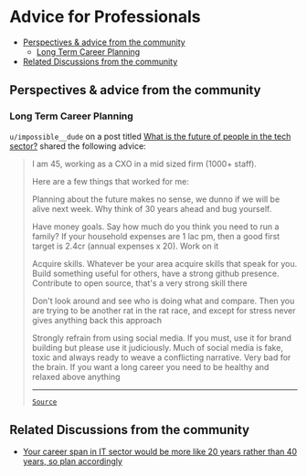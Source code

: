 <!-- omit from toc -->

# Advice for Professionals

- [Perspectives \& advice from the community](#perspectives--advice-from-the-community)
  - [Long Term Career Planning](#long-term-career-planning)
- [Related Discussions from the community](#related-discussions-from-the-community)

## Perspectives & advice from the community

### Long Term Career Planning

`u/impossible__dude` on a post titled
[What is the future of people in the tech sector?](https://www.reddit.com/r/developersIndia/comments/18ma6fw/what_is_the_future_of_people_in_the_tech_sector/)
shared the following advice:

<blockquote>

I am 45, working as a CXO in a mid sized firm (1000+ staff).

Here are a few things that worked for me:

Planning about the future makes no sense, we dunno if we will be alive next
week. Why think of 30 years ahead and bug yourself.

Have money goals. Say how much do you think you need to run a family? If your
household expenses are 1 lac pm, then a good first target is 2.4cr (annual
expenses x 20). Work on it

Acquire skills. Whatever be your area acquire skills that speak for you. Build
something useful for others, have a strong github presence. Contribute to open
source, that's a very strong skill there

Don't look around and see who is doing what and compare. Then you are trying to
be another rat in the rat race, and except for stress never gives anything back
this approach

Strongly refrain from using social media. If you must, use it for brand building
but please use it judiciously. Much of social media is fake, toxic and always
ready to weave a conflicting narrative. Very bad for the brain. If you want a
long career you need to be healthy and relaxed above anything

---

[`Source`](https://www.reddit.com/r/developersIndia/comments/18ma6fw/comment/ke4fl3a/)

</blockquote>

## Related Discussions from the community

- [Your career span in IT sector would be more like 20 years rather than 40 years, so plan accordingly](https://www.reddit.com/r/developersIndia/comments/1bx1yx4/your_career_span_in_it_sector_would_be_more_like/)
